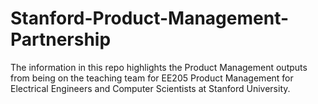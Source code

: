 # Stanford-Product-Management-Partnership
The information in this repo highlights the Product Management outputs from being on the teaching team for EE205 Product Management for Electrical Engineers and Computer Scientists at Stanford University. 
